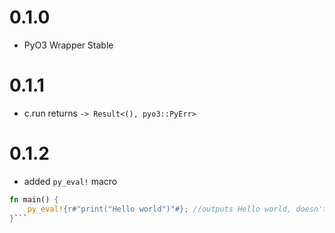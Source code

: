 # 0.1.0
* PyO3 Wrapper Stable 

# 0.1.1
* c.run returns ``-> Result<(), pyo3::PyErr>``

# 0.1.2
* added ``py_eval!`` macro
```rust
fn main() {
    py_eval!{r#"print("Hello world")"#}; //outputs Hello world, doesn't save variables
}```